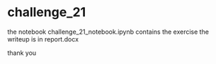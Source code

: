 # challenge_21
the notebook challenge_21_notebook.ipynb contains the exercise
the writeup is in report.docx

thank you